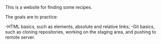 This is a website for finding some recipes.

The goals are to practice:

-HTML basics, such as elements, absolute and relative links;
-Git basics, such as cloning repositories, working on the staging area, and pushing to remote server.

